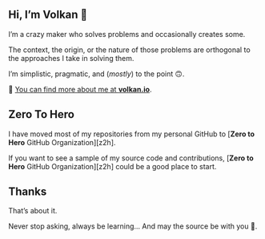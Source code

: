 ## Hi, I’m Volkan 👋

I’m a crazy maker who solves problems and occasionally creates some. 

The context, the origin, or the nature of those problems are orthogonal to the approaches I take in solving them.

I’m simplistic, pragmatic, and (*mostly*) to the point 🙃.

🏡 [You can find more about me at **volkan.io**](https://volkan.io/).

## Zero To Hero

I have moved most of my repositories from my personal GitHub to [**Zero to Hero** GitHub Organization][z2h].

If you want to see a sample of my source code and contributions, [**Zero to Hero** GitHub Organization][z2h] could be a good place to start.

## Thanks

That’s about it.

Never stop asking, always be learning… And may the source be with you 🖖.
